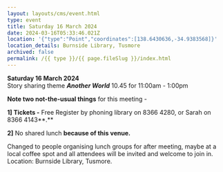 ```yaml
---
layout: layouts/cms/event.html
type: event
title: Saturday 16 March 2024
date: 2024-03-16T05:33:46.021Z
location: '{"type":"Point","coordinates":[138.6430636,-34.9383568]}'
location_details: Burnside Library, Tusmore
archived: false
permalink: /{{ type }}/{{ page.fileSlug }}/index.html
---
```

**Saturday 16 March 2024**\
Story sharing theme ***Another World*** 10.45 for 11:00am - 1:00pm

**Note two not-the-usual things** for this meeting -


**1] Tickets -** Free  Register by phoning library on 8366 4280, or Sarah on 8366 4143**.** 


**2]** No shared lunch **because of this venue.** 

Changed to people organising lunch groups for after meeting, maybe at a local coffee spot and all attendees will be invited and welcome to join in. 
Location: Burnside Library, Tusmore.